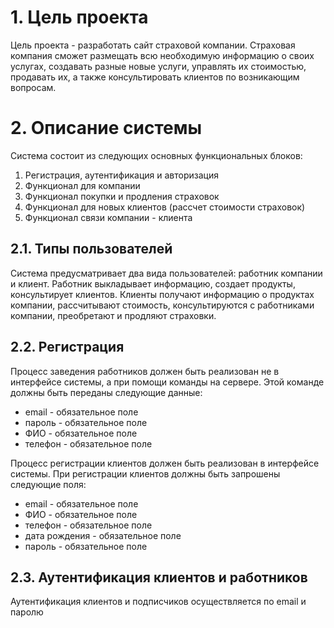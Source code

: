 # 1. Цель проекта

Цель проекта - разработать сайт страховой компании. Страховая компания сможет размещать всю необходимую информацию о своих услугах, создавать разные новые услуги, управлять их стоимостью, продавать их, а также консультировать клиентов по возникающим вопросам.

# 2. Описание системы

Система состоит из следующих основных функциональных блоков:

1. Регистрация, аутентификация и авторизация
2. Функционал для компании
3. Функционал покупки и продления страховок
4. Функционал для новых клиентов (рассчет стоимости страховок)
5. Функционал связи компании - клиента

## 2.1. Типы пользователей

Система предусматривает два вида пользователей: работник компании и клиент. Работник выкладывает информацию, создает продукты, консультирует клиентов. Клиенты получают информацию о продуктах компании, рассчитывают стоимость, консультируются с работниками компании, преобретают и продляют страховки.

## 2.2. Регистрация

Процесс заведения работников должен быть реализован не в интерфейсе системы, а при помощи команды на сервере. Этой команде должны быть переданы следующие данные:

* email - обязательное поле
* пароль - обязательное поле
* ФИО - обязательное поле
* телефон - обязательное поле

Процесс регистрации клиентов должен быть реализован в интерфейсе системы. При регистрации клиентов должны быть запрошены следующие поля:

* email - обязательное поле
* ФИО - обязательное поле
* телефон - обязательное поле
* дата рождения - обязательное поле
* пароль - обязательное поле

## 2.3. Аутентификация клиентов и работников

Аутентификация клиентов и подписчиков осуществляется по email и паролю
